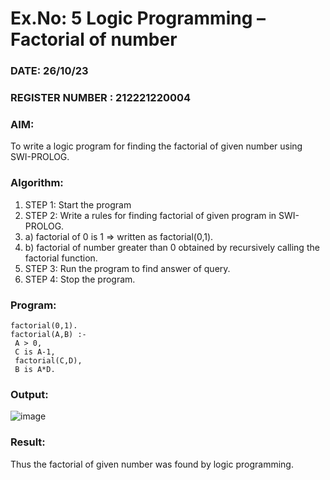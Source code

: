 # Ex.No: 5   Logic Programming – Factorial of number   
### DATE:  26/10/23                                                                          
### REGISTER NUMBER : 212221220004
### AIM: 
To  write  a logic program for finding the factorial of given number using SWI-PROLOG. 
### Algorithm:
1. STEP 1: Start the program
2. STEP 2:  Write a rules for finding factorial of given program in SWI-PROLOG.
3.   a)	factorial of 0 is 1 => written as factorial(0,1).
4.   b)	factorial of number greater than 0 obtained by recursively calling the factorial    function.
5. STEP 3: Run the program  to find answer of  query.
6. STEP 4: Stop the program.

### Program:
```
factorial(0,1).
factorial(A,B) :-
 A > 0,
 C is A-1,
 factorial(C,D),
 B is A*D.
```



### Output:
![image](https://github.com/DrUmaRaniV/AI_Lab_2023-24/assets/131678601/ceae879f-fe3a-416f-a454-34f2ccb1e5c4)




### Result:
Thus the factorial of given number was found by logic programming. 
